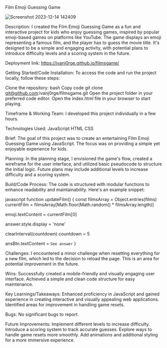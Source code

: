 Film Emoji Guessing Game

![Screenshot 2023-12-14 142409](https://github.com/ivanj0rge/filmsgame/assets/143030533/4b25bdb0-401d-473f-b3e6-a393f7c27226)

Description:
I created the Film Emoji Guessing Game as a fun and interactive project for kids who enjoy guessing games, inspired by popular emoji-based games on platforms like YouTube. The game displays an emoji representing a famous film, and the player has to guess the movie title. It's designed to be a simple and engaging activity, with potential plans to introduce difficulty levels and a scoring system in the future.

Deployment link:
https://ivanj0rge.github.io/filmsgame/

Getting Started/Code Installation:
To access the code and run the project locally, follow these steps:

Clone the repository:
bash
Copy code
git clone git@github.com:ivanj0rge/filmsgame.git
Open the project folder in your preferred code editor.
Open the index.html file in your browser to start playing.

Timeframe & Working Team:
I developed this project individually in a few hours.

Technologies Used:
JavaScript
HTML
CSS

Brief:
The goal of this project was to create an entertaining Film Emoji Guessing Game using JavaScript. The focus was on providing a simple yet enjoyable experience for kids.

Planning:
In the planning stage, I envisioned the game's flow, created a wireframe for the user interface, and utilized basic pseudocode to structure the initial logic. Future plans may include additional levels to increase difficulty and a scoring system.

Build/Code Process:
The code is structured with modular functions to enhance readability and maintainability. Here's an example snippet:

javascript
function updateFilm() {
  const filmsArray = Object.entries(films)
  currentFilm = filmsArray[Math.floor(Math.random() * filmsArray.length)]

  emoji.textContent = currentFilm[0]

  answer.style.display = 'none'

  clearInterval(countdown)
  countdown = 5

  ansBtn.textContent = `See answer`
}

Challenges:
I encountered a minor challenge when resetting everything for a new film, which led to the decision to reload the page. This is an area for potential improvement in the future.

Wins:
Successfully created a mobile-friendly and visually engaging user interface. Achieved a simple and clean code structure for easy maintenance.

Key Learnings/Takeaways:
Enhanced proficiency in JavaScript and gained experience in creating interactive and visually appealing web applications. Identified areas for improvement in handling game resets.

Bugs:
No significant bugs to report.

Future Improvements:
Implement different levels to increase difficulty.
Introduce a scoring system to track accurate guesses.
Explore ways to handle game resets more smoothly.
Add animations and additional styling for a more immersive experience.
